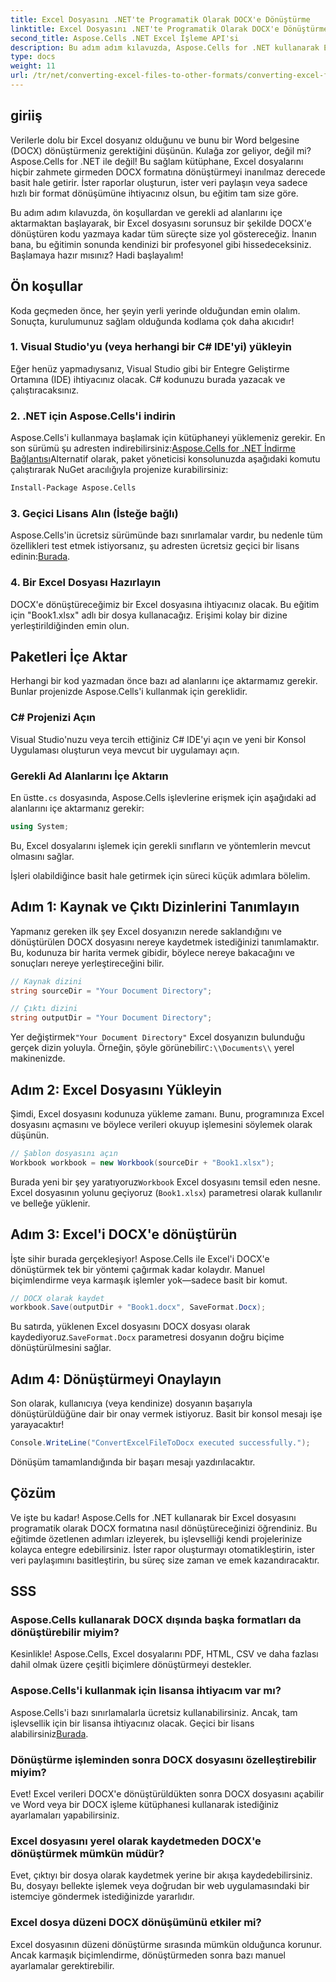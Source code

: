 ```yaml
---
title: Excel Dosyasını .NET'te Programatik Olarak DOCX'e Dönüştürme
linktitle: Excel Dosyasını .NET'te Programatik Olarak DOCX'e Dönüştürme
second_title: Aspose.Cells .NET Excel İşleme API'si
description: Bu adım adım kılavuzda, Aspose.Cells for .NET kullanarak Excel dosyalarını DOCX'e programatik olarak nasıl dönüştüreceğinizi öğrenin. Rapor oluşturma ve veri paylaşımı için mükemmeldir.
type: docs
weight: 11
url: /tr/net/converting-excel-files-to-other-formats/converting-excel-file-to-docx/
---
```

## giriiş

Verilerle dolu bir Excel dosyanız olduğunu ve bunu bir Word belgesine (DOCX) dönüştürmeniz gerektiğini düşünün. Kulağa zor geliyor, değil mi? Aspose.Cells for .NET ile değil! Bu sağlam kütüphane, Excel dosyalarını hiçbir zahmete girmeden DOCX formatına dönüştürmeyi inanılmaz derecede basit hale getirir. İster raporlar oluşturun, ister veri paylaşın veya sadece hızlı bir format dönüşümüne ihtiyacınız olsun, bu eğitim tam size göre.

Bu adım adım kılavuzda, ön koşullardan ve gerekli ad alanlarını içe aktarmaktan başlayarak, bir Excel dosyasını sorunsuz bir şekilde DOCX'e dönüştüren kodu yazmaya kadar tüm süreçte size yol göstereceğiz. İnanın bana, bu eğitimin sonunda kendinizi bir profesyonel gibi hissedeceksiniz. Başlamaya hazır mısınız? Hadi başlayalım!

## Ön koşullar

Koda geçmeden önce, her şeyin yerli yerinde olduğundan emin olalım. Sonuçta, kurulumunuz sağlam olduğunda kodlama çok daha akıcıdır!

### 1. Visual Studio'yu (veya herhangi bir C# IDE'yi) yükleyin
Eğer henüz yapmadıysanız, Visual Studio gibi bir Entegre Geliştirme Ortamına (IDE) ihtiyacınız olacak. C# kodunuzu burada yazacak ve çalıştıracaksınız.

### 2. .NET için Aspose.Cells'i indirin
 Aspose.Cells'i kullanmaya başlamak için kütüphaneyi yüklemeniz gerekir. En son sürümü şu adresten indirebilirsiniz:[Aspose.Cells for .NET İndirme Bağlantısı](https://releases.aspose.com/cells/net/)Alternatif olarak, paket yöneticisi konsolunuzda aşağıdaki komutu çalıştırarak NuGet aracılığıyla projenize kurabilirsiniz:

```bash
Install-Package Aspose.Cells
```

### 3. Geçici Lisans Alın (İsteğe bağlı)
 Aspose.Cells'in ücretsiz sürümünde bazı sınırlamalar vardır, bu nedenle tüm özellikleri test etmek istiyorsanız, şu adresten ücretsiz geçici bir lisans edinin:[Burada](https://purchase.aspose.com/temporary-license/).

### 4. Bir Excel Dosyası Hazırlayın
DOCX'e dönüştüreceğimiz bir Excel dosyasına ihtiyacınız olacak. Bu eğitim için "Book1.xlsx" adlı bir dosya kullanacağız. Erişimi kolay bir dizine yerleştirildiğinden emin olun.

## Paketleri İçe Aktar

Herhangi bir kod yazmadan önce bazı ad alanlarını içe aktarmamız gerekir. Bunlar projenizde Aspose.Cells'i kullanmak için gereklidir.

### C# Projenizi Açın
Visual Studio'nuzu veya tercih ettiğiniz C# IDE'yi açın ve yeni bir Konsol Uygulaması oluşturun veya mevcut bir uygulamayı açın.

### Gerekli Ad Alanlarını İçe Aktarın
 En üstte`.cs` dosyasında, Aspose.Cells işlevlerine erişmek için aşağıdaki ad alanlarını içe aktarmanız gerekir:

```csharp
using System;
```

Bu, Excel dosyalarını işlemek için gerekli sınıfların ve yöntemlerin mevcut olmasını sağlar.

İşleri olabildiğince basit hale getirmek için süreci küçük adımlara bölelim.

## Adım 1: Kaynak ve Çıktı Dizinlerini Tanımlayın

Yapmanız gereken ilk şey Excel dosyanızın nerede saklandığını ve dönüştürülen DOCX dosyasını nereye kaydetmek istediğinizi tanımlamaktır. Bu, kodunuza bir harita vermek gibidir, böylece nereye bakacağını ve sonuçları nereye yerleştireceğini bilir.

```csharp
// Kaynak dizini
string sourceDir = "Your Document Directory";

// Çıktı dizini
string outputDir = "Your Document Directory";
```

 Yer değiştirmek`"Your Document Directory"` Excel dosyanızın bulunduğu gerçek dizin yoluyla. Örneğin, şöyle görünebilir`C:\\Documents\\` yerel makinenizde.

## Adım 2: Excel Dosyasını Yükleyin

Şimdi, Excel dosyasını kodunuza yükleme zamanı. Bunu, programınıza Excel dosyasını açmasını ve böylece verileri okuyup işlemesini söylemek olarak düşünün.

```csharp
// Şablon dosyasını açın
Workbook workbook = new Workbook(sourceDir + "Book1.xlsx");
```

 Burada yeni bir şey yaratıyoruz`Workbook` Excel dosyasını temsil eden nesne. Excel dosyasının yolunu geçiyoruz (`Book1.xlsx`) parametresi olarak kullanılır ve belleğe yüklenir.

## Adım 3: Excel'i DOCX'e dönüştürün

İşte sihir burada gerçekleşiyor! Aspose.Cells ile Excel'i DOCX'e dönüştürmek tek bir yöntemi çağırmak kadar kolaydır. Manuel biçimlendirme veya karmaşık işlemler yok—sadece basit bir komut.

```csharp
// DOCX olarak kaydet
workbook.Save(outputDir + "Book1.docx", SaveFormat.Docx);
```

Bu satırda, yüklenen Excel dosyasını DOCX dosyası olarak kaydediyoruz.`SaveFormat.Docx` parametresi dosyanın doğru biçime dönüştürülmesini sağlar.

## Adım 4: Dönüştürmeyi Onaylayın

Son olarak, kullanıcıya (veya kendinize) dosyanın başarıyla dönüştürüldüğüne dair bir onay vermek istiyoruz. Basit bir konsol mesajı işe yarayacaktır!

```csharp
Console.WriteLine("ConvertExcelFileToDocx executed successfully.");
```

Dönüşüm tamamlandığında bir başarı mesajı yazdırılacaktır.

## Çözüm

Ve işte bu kadar! Aspose.Cells for .NET kullanarak bir Excel dosyasını programatik olarak DOCX formatına nasıl dönüştüreceğinizi öğrendiniz. Bu eğitimde özetlenen adımları izleyerek, bu işlevselliği kendi projelerinize kolayca entegre edebilirsiniz. İster rapor oluşturmayı otomatikleştirin, ister veri paylaşımını basitleştirin, bu süreç size zaman ve emek kazandıracaktır.

## SSS

### Aspose.Cells kullanarak DOCX dışında başka formatları da dönüştürebilir miyim?
Kesinlikle! Aspose.Cells, Excel dosyalarını PDF, HTML, CSV ve daha fazlası dahil olmak üzere çeşitli biçimlere dönüştürmeyi destekler.

### Aspose.Cells'i kullanmak için lisansa ihtiyacım var mı?
Aspose.Cells'i bazı sınırlamalarla ücretsiz kullanabilirsiniz. Ancak, tam işlevsellik için bir lisansa ihtiyacınız olacak. Geçici bir lisans alabilirsiniz[Burada](https://purchase.aspose.com/temporary-license/).

### Dönüştürme işleminden sonra DOCX dosyasını özelleştirebilir miyim?
Evet! Excel verileri DOCX'e dönüştürüldükten sonra DOCX dosyasını açabilir ve Word veya bir DOCX işleme kütüphanesi kullanarak istediğiniz ayarlamaları yapabilirsiniz.

### Excel dosyasını yerel olarak kaydetmeden DOCX'e dönüştürmek mümkün müdür?
Evet, çıktıyı bir dosya olarak kaydetmek yerine bir akışa kaydedebilirsiniz. Bu, dosyayı bellekte işlemek veya doğrudan bir web uygulamasındaki bir istemciye göndermek istediğinizde yararlıdır.

### Excel dosya düzeni DOCX dönüşümünü etkiler mi?
Excel dosyasının düzeni dönüştürme sırasında mümkün olduğunca korunur. Ancak karmaşık biçimlendirme, dönüştürmeden sonra bazı manuel ayarlamalar gerektirebilir.
